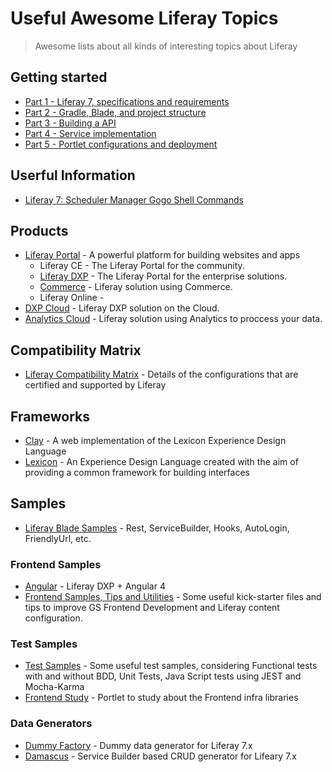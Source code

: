 # Useful Awesome Liferay Topics
> Awesome lists about all kinds of interesting topics about Liferay

## Getting started
* [Part 1 - Liferay 7, specifications and requirements](https://liferay.dev/blogs/-/blogs/liferay-7-development-part-1)
* [Part 2 - Gradle, Blade, and project structure](https://liferay.dev/blogs/-/blogs/liferay-7-development-part-2)
* [Part 3 - Building a API](https://liferay.dev/blogs/-/blogs/liferay-7-development-part-3)
* [Part 4 - Service implementation](https://liferay.dev/blogs/-/blogs/liferay-7-development-part-4)
* [Part 5 - Portlet configurations and deployment](https://liferay.dev/blogs/-/blogs/liferay-7-development-part-5)

## Userful Information
* [Liferay 7: Scheduler Manager Gogo Shell Commands](https://www.dontesta.it/en/2017/07/16/liferay-7-scheduler-manager-gogo-shell-command/)

## Products
* [Liferay Portal](https://www.liferay.com/) - A powerful platform for building websites and apps
    * Liferay CE - The Liferay Portal for the community.
    * [Liferay DXP](https://www.liferay.com/products/dxp) - The Liferay Portal for the enterprise solutions.
    * [Commerce](https://www.liferay.com/products/commerce) - Liferay solution using Commerce.
    * Liferay Online - 
* [DXP Cloud](https://www.liferay.com/products/dxp-cloud) - Liferay DXP solution on the Cloud.
* [Analytics Cloud](https://www.liferay.com/products/analytics-cloud) - Liferay solution using Analytics to proccess your data.

## Compatibility Matrix
* [Liferay Compatibility Matrix](https://web.liferay.com/pt/services/support/compatibility-matrix) - Details of the configurations that are certified and supported by Liferay

## Frameworks
* [Clay](https://claycss.com/) - A web implementation of the Lexicon Experience Design Language
* [Lexicon](https://lexicondesign.io/) - An Experience Design Language created with the aim of providing a common framework for building interfaces

## Samples
* [Liferay Blade Samples](https://github.com/liferay/liferay-blade-samples) - Rest, ServiceBuilder, Hooks, AutoLogin, FriendlyUrl, etc.
### Frontend Samples
* [Angular](https://github.com/andrefabbro/liferay-dxp-angular4js) - Liferay DXP + Angular 4
* [Frontend Samples, Tips and Utilities](https://github.com/jordanamorais/lfrgs-frontend-samples) - Some useful kick-starter files and tips to improve GS Frontend Development and Liferay content configuration.

### Test Samples
* [Test Samples](https://github.com/manoelcyreno/test-samples) - Some useful test samples, considering Functional tests with and without BDD, Unit Tests, Java Script tests using JEST and Mocha-Karma
* [Frontend Study](https://github.com/manoelcyreno/liferay-frontend-study) - Portlet to study about the Frontend infra libraries

### Data Generators
* [Dummy Factory](https://github.com/yasuflatland-lf/liferay-dummy-factory) - Dummy data generator for Liferay 7.x
* [Damascus](https://github.com/yasuflatland-lf/damascus) - Service Builder based CRUD generator for Lifeary 7.x